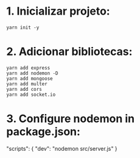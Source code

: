 # 1. Inicializar projeto:

`yarn init -y`

# 2. Adicionar bibliotecas:

`yarn add express` <br />
`yarn add nodemon -D` <br />
`yarn add mongoose` <br />
`yarn add multer` <br />
`yarn add cors` <br />
`yarn add socket.io` <br />

# 3. Configure nodemon in package.json:

"scripts": { "dev": "nodemon src/server.js" }
